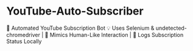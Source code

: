 # YouTube-Auto-Subscriber
🚀 Automated YouTube Subscription Bot 💡 Uses Selenium &amp; undetected-chromedriver | 🎯 Mimics Human-Like Interaction | 🔄 Logs Subscription Status Locally
